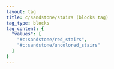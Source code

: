 ```yaml
---
layout: tag
title: c/sandstone/stairs (blocks tag)
tag_type: blocks
tag_content: {
  "values": [
    "#c:sandstone/red_stairs",
    "#c:sandstone/uncolored_stairs"
  ]
}
---
```

